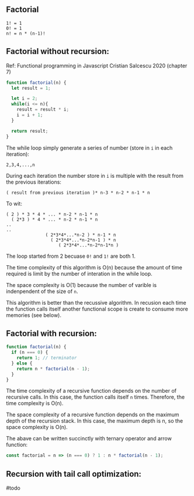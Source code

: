 ## Factorial

```
1! = 1
0! = 1
n! = n * (n-1)!
```



## Factorial without recursion:

Ref:  Functional programming in Javascript Cristian Salcescu 2020 (chapter 7)

```js
function factorial(n) {
  let result = 1;

  let i = 2;
  while(i <= n){
    result = result * i;
    i = i + 1;
  }

  return result;
}
```

The while loop simply generate a series of number (store in `i` in each iteration):

```
2,3,4,...,n
```

During each iteration the number store in `i` is multiple with the result from the previous iterations:

```
( result from previous iteration )* n-3 * n-2 * n-1 * n
```

To wit:

```
( 2 ) * 3 * 4 * ... * n-2 * n-1 * n
  ( 2*3 ) * 4 * ... * n-2 * n-1 * n
..
..
               ( 2*3*4*...*n-2 ) * n-1 * n
                 ( 2*3*4*...*n-2*n-1 ) * n
                    ( 2*3*4*...*n-2*n-1*n )
```

The loop started from 2 becuase `0!` and `1!` are both 1.

The time complexity of this algorithm is O(n) because the amount of time required is limit by the number of interation in the while loop.

The space complexity is O(1) because the number of varible is indenpendent of the size of  `n`. 

 This algorithm is better than the recussive algorithm.  In recusion each time the function calls itself another functional scope is create to consume more memories (see below).



## Factorial with recursion:

```js
function factorial(n) {
  if (n === 0) {
    return 1; // terminator
  } else {
    return n * factorial(n - 1);
  }
}
```

The time complexity of a recursive function depends on the number of recursive calls. In this case, the function calls itself `n` times. Therefore, the time complexity is O(n).

The space complexity of a recursive function depends on the maximum depth of the recursion stack. In this case, the maximum depth is n, so the space complexity is O(n).

The abave can be written succinctly with ternary operator and arrow function:

```js
const factorial = n => (n === 0) ? 1 : n * factorial(n - 1);
```



## Recursion with tail call optimization:

#todo




